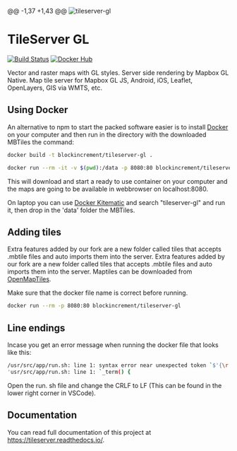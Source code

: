  @@ -1,37 +1,43 @@
![tileserver-gl](https://cloud.githubusercontent.com/assets/59284/18173467/fa3aa2ca-7069-11e6-86b1-0f1266befeb6.jpeg)


# TileServer GL
[![Build Status](https://travis-ci.org/maptiler/tileserver-gl.svg?branch=master)](https://travis-ci.org/maptiler/tileserver-gl)
[![Docker Hub](https://img.shields.io/badge/docker-hub-blue.svg)](https://hub.docker.com/r/maptiler/tileserver-gl/)

Vector and raster maps with GL styles. Server side rendering by Mapbox GL Native. Map tile server for Mapbox GL JS, Android, iOS, Leaflet, OpenLayers, GIS via WMTS, etc.

## Using Docker

An alternative to npm to start the packed software easier is to install [Docker](https://www.docker.com/) on your computer and then run in the directory with the downloaded MBTiles the command:

```bash
docker build -t blockincrement/tileserver-gl .
```
```bash
docker run --rm -it -v $(pwd):/data -p 8080:80 blockincrement/tileserver-gl
```

This will download and start a ready to use container on your computer and the maps are going to be available in webbrowser on localhost:8080.

On laptop you can use [Docker Kitematic](https://kitematic.com/) and search "tileserver-gl" and run it, then drop in the 'data' folder the MBTiles.

## Adding tiles

Extra features added by our fork are a new folder called tiles that accepts .mbtile files and auto imports them into the server. 
Extra features added by our fork are a new folder called tiles that accepts .mbtile files and auto imports them into the server. Maptiles can be downloaded from [OpenMapTiles](https://openmaptiles.org/).

Make sure that the docker file name is correct before running.

```bash
docker run --rm -p 8080:80 blockincrement/tileserver-gl
```

## Line endings
Incase you get an error message when running the docker file that looks like this:
```bash
/usr/src/app/run.sh: line 1: syntax error near unexpected token `$'{\r''
'usr/src/app/run.sh: line 1: `_term() {
```
Open the run. sh file and change the CRLF to LF (This can be found in the lower right corner in VSCode).
## Documentation

You can read full documentation of this project at https://tileserver.readthedocs.io/.
